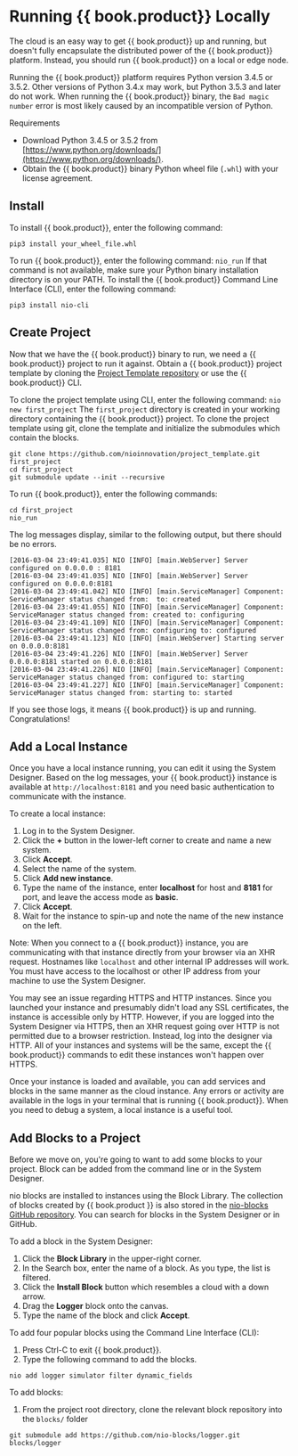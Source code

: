 # Running {{ book.product}} Locally

The cloud is an easy way to get {{ book.product}} up and running, but doesn't fully encapsulate the distributed power of the {{ book.product}} platform. Instead, you should run {{ book.product}} on a local or edge node.

Running the {{ book.product}} platform requires Python version 3.4.5 or 3.5.2. Other versions of Python 3.4.x may work, but Python 3.5.3 and later do not work. When running the {{ book.product}} binary, the `Bad magic number` error is most likely caused by an incompatible version of Python.

Requirements

* Download Python 3.4.5 or 3.5.2 from [https://www.python.org/downloads/](https://www.python.org/downloads/).
* Obtain the {{ book.product}} binary Python wheel file (`.whl`) with your license agreement.

## Install

To install {{ book.product}}, enter the following command:
```
pip3 install your_wheel_file.whl
```
To run {{ book.product}}, enter the following command:
`nio_run`
If that command is not available, make sure your Python binary installation directory is on your PATH.
To install the {{ book.product}} Command Line Interface \(CLI\), enter the following command:
```
pip3 install nio-cli
```

## Create Project

Now that we have the {{ book.product}} binary to run, we need a {{ book.product}} project to run it against. Obtain a {{ book.product}} project template by cloning the [Project Template repository](https://github.com/nioinnovation/project_template) or  use the {{ book.product}} CLI.

To clone the project template using CLI, enter the following command:
`nio new first_project`
The `first_project` directory is created in your working directory containing the {{ book.product}} project.
To clone the project template using git, clone the template and initialize the submodules which contain the blocks.
```
git clone https://github.com/nioinnovation/project_template.git first_project
cd first_project
git submodule update --init --recursive
```
To run {{ book.product}}, enter the following commands:
```
cd first_project
nio_run
```
The log messages display, similar to the following output, but there should be no errors.

```
[2016-03-04 23:49:41.035] NIO [INFO] [main.WebServer] Server configured on 0.0.0.0 : 8181
[2016-03-04 23:49:41.035] NIO [INFO] [main.WebServer] Server configured on 0.0.0.0:8181
[2016-03-04 23:49:41.042] NIO [INFO] [main.ServiceManager] Component: ServiceManager status changed from:  to: created
[2016-03-04 23:49:41.055] NIO [INFO] [main.ServiceManager] Component: ServiceManager status changed from: created to: configuring
[2016-03-04 23:49:41.109] NIO [INFO] [main.ServiceManager] Component: ServiceManager status changed from: configuring to: configured
[2016-03-04 23:49:41.123] NIO [INFO] [main.WebServer] Starting server on 0.0.0.0:8181
[2016-03-04 23:49:41.226] NIO [INFO] [main.WebServer] Server 0.0.0.0:8181 started on 0.0.0.0:8181
[2016-03-04 23:49:41.226] NIO [INFO] [main.ServiceManager] Component: ServiceManager status changed from: configured to: starting
[2016-03-04 23:49:41.227] NIO [INFO] [main.ServiceManager] Component: ServiceManager status changed from: starting to: started
```

If you see those logs, it means {{ book.product}} is up and running. Congratulations!

## Add a Local Instance

Once you have a local instance running, you can edit it using the System Designer. Based on the log messages, your {{ book.product}} instance is available at `http://localhost:8181` and you need basic authentication to communicate with the instance.

To create a local instance:

1. Log in to the System Designer.
2. Click the **+** button in the lower-left corner to create and name a new system.
3. Click **Accept**.
4. Select the name of the system.
5. Click **Add new instance**. 
6. Type the name of the instance, enter **localhost** for host and **8181** for port, and leave the access mode as **basic**.
7. Click **Accept**.
8. Wait for the instance to spin-up and note the name of the new instance on the left.

Note: When you connect to a {{ book.product}} instance, you are communicating with that instance directly from your browser via an XHR request. Hostnames like `localhost` and other internal IP addresses will work. You must have access to the localhost or other IP address from your machine to use the System Designer. 

You may see an issue regarding HTTPS and HTTP instances. Since you launched your instance and presumably didn't load any SSL certificates, the instance is accessible only by HTTP. However, if you are logged into the System Designer via HTTPS, then an XHR request going over HTTP is not permitted due to a browser restriction. Instead, log into the designer via HTTP. All of your instances and systems will be the same, except the {{ book.product}} commands to edit these instances won't happen over HTTPS.

Once your instance is loaded and available, you can add services and blocks in the same manner as the cloud instance. Any errors or activity are available in the logs in your terminal that is running {{ book.product}}. When you need to debug a system, a local instance is a useful tool.

## Add Blocks to a Project

Before we move on, you're going to want to add some blocks to your project. Block can be added from the command line or in the System Designer.

nio blocks are installed to instances using the Block Library. The collection of blocks created by {{ book.product }} is also stored in the [nio-blocks GitHub repository](https://github.com/nio-blocks). You can search for blocks in the System Designer or in GitHub. 

To add a block in the System Designer:

1. Click the **Block Library** in the upper-right corner.
2. In the Search box, enter the name of a block. As you type, the list is filtered.
3. Click the **Install Block** button which resembles a cloud with a down arrow.
3. Drag the **Logger** block onto the canvas.
5. Type the name of the block and click **Accept**. 

To add four popular blocks using the Command Line Interface (CLI):

1. Press Ctrl-C to exit {{ book.product}}.
2. Type the following command to add the blocks.
```
nio add logger simulator filter dynamic_fields
```

To add blocks:

1. From the project root directory, clone the relevant block repository into the `blocks/` folder
```
git submodule add https://github.com/nio-blocks/logger.git blocks/logger
```